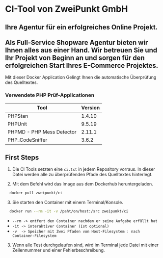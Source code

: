 # CI-Tool von ZweiPunkt GmbH

## Ihre Agentur für ein erfolgreiches Online Projekt.<br><br>Als Full-Service Shopware Agentur bieten wir Ihnen alles aus einer Hand. Wir betreuen Sie und Ihr Projekt von Beginn an und sorgen für den erfolgreichen Start Ihres E-Commerce Projektes.

Mit dieser Docker Application Gelingt Ihnen die automatische Überprüfung des Quelltextes.

### Verwendete PHP Prüf-Applicationen
Tool | Version
------------ | -------------
PHPStan | 1.4.10
PHPUnit | 9.5.19
PHPMD - PHP Mess Detector | 2.11.1
PHP_CodeSniffer | 3.6.2

## First Steps

1. Die CI Tools setzten eine `ci.txt` in jedem Repository vorraus. In dieser Datei werden alle zu überprüfenden Pfade des Quelltextes hinterlegt.


2. Mit dem Befehl wird das Image aus dem Dockerhub heruntergeladen.
```bash
  docker pull zweipunkt/ci
```

3. Sie starten den Container mit einern Terminal/Konsole.
```bash
  docker run --rm -it -v /paht/on/host:/src zweipunkt/ci
```
 - `--rm -> entfert den Container nachdem er seine Aufgabe erfüllt hat `
 - `-it -> interaktiver Container (Ist optional)`
 - `-v  -> Speicher mit Zwei Pfaden von Host-Filesystem : nach Container-Filesystem`

3. Wenn alle Test durchgelaufen sind, wird im Terminal jede Datei mit einer Zeilennummer und einer Fehlerbeschreibung.